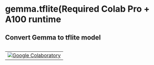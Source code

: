 # gemma.tflite(Required  Colab Pro + A100 runtime

## Convert Gemma to tflite model
<table class="tfo-notebook-buttons" align="left">
  <td>
    <a target="_blank" href="https://colab.research.google.com/github/nyadla-sys/gemma.tflite/blob/main/converting_gemma_2b_to_tflite.ipynb"><img src="https://www.tensorflow.org/images/colab_logo_32px.png" />Google Colaboratory</a>
  </td>
</table>

##
